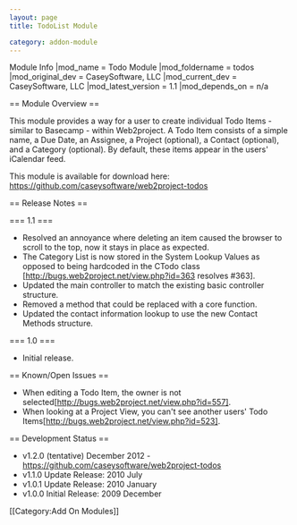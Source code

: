 ```yaml
---
layout: page
title: TodoList Module

category: addon-module
---
```


Module Info
 |mod_name = Todo Module
 |mod_foldername = todos
 |mod_original_dev = CaseySoftware, LLC
 |mod_current_dev = CaseySoftware, LLC
 |mod_latest_version = 1.1
 |mod_depends_on = n/a

== Module Overview ==

This module provides a way for a user to create individual Todo Items - similar to Basecamp - within Web2project. A Todo Item consists of a simple name, a Due Date, an Assignee, a Project (optional), a Contact (optional), and a Category (optional). By default, these items appear in the users' iCalendar feed.

This module is available for download here: https://github.com/caseysoftware/web2project-todos

== Release Notes ==

=== 1.1 ===

* Resolved an annoyance where deleting an item caused the browser to scroll to the top, now it stays in place as expected.
* The Category List is now stored in the System Lookup Values as opposed to being hardcoded in the CTodo class [http://bugs.web2project.net/view.php?id=363 resolves #363].
* Updated the main controller to match the existing basic controller structure.
* Removed a method that could be replaced with a core function.
* Updated the contact information lookup to use the new Contact Methods structure.

=== 1.0 ===

* Initial release.

== Known/Open Issues ==

*  When editing a Todo Item, the owner is not selected[http://bugs.web2project.net/view.php?id=557].
*  When looking at a Project View, you can't see another users' Todo Items[http://bugs.web2project.net/view.php?id=523].

== Development Status ==

*  v1.2.0 (tentative) December 2012 - https://github.com/caseysoftware/web2project-todos
*  v1.1.0 Update Release: 2010 July
*  v1.0.1 Update Release: 2010 January
*  v1.0.0 Initial Release: 2009 December

[[Category:Add On Modules]]
